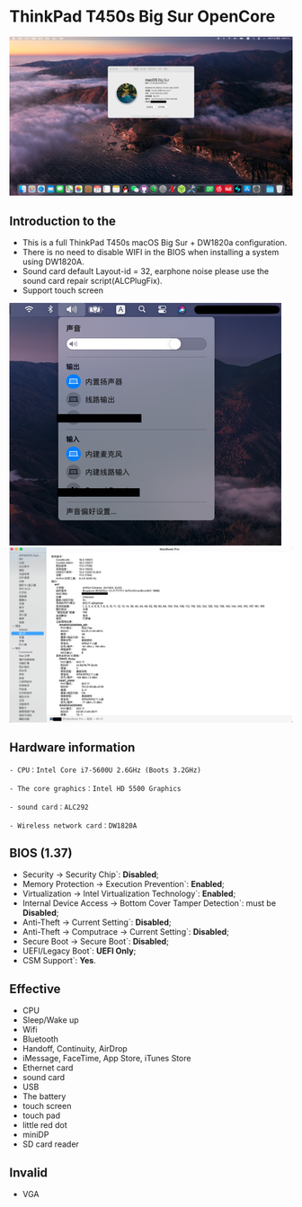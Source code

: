 # ThinkPad T450s Big Sur OpenCore
![Thismachine](./picture/Thismachine.png)
## Introduction to the

- This is a full ThinkPad T450s macOS Big Sur + DW1820a configuration.
- There is no need to disable WIFI in the BIOS when installing a system using DW1820A.
- Sound card default Layout-id = 32, earphone noise please use the sound card repair script(ALCPlugFix).
- Support touch screen

![Input/output](./picture/Inputoutput.png)
![WIFI](./picture/WIFI.png)
## Hardware information

```  
- CPU：Intel Core i7-5600U 2.6GHz (Boots 3.2GHz)

- The core graphics：Intel HD 5500 Graphics 

- sound card：ALC292

- Wireless network card：DW1820A
```

## BIOS (1.37)
-  Security -> Security Chip`: **Disabled**;
-  Memory Protection -> Execution Prevention`: **Enabled**;
-  Virtualization -> Intel Virtualization Technology`: **Enabled**;
-  Internal Device Access -> Bottom Cover Tamper Detection`: must be **Disabled**;
-  Anti-Theft -> Current Setting`: **Disabled**;
-  Anti-Theft -> Computrace -> Current Setting`: **Disabled**;
-  Secure Boot -> Secure Boot`: **Disabled**;
-  UEFI/Legacy Boot`: **UEFI Only**;
-  CSM Support`: **Yes**.

## Effective
- CPU
- Sleep/Wake up
- Wifi
- Bluetooth
- Handoff, Continuity, AirDrop
- iMessage, FaceTime, App Store, iTunes Store
- Ethernet card
- sound card
- USB
- The battery
- touch screen
- touch pad
- little red dot
- miniDP
- SD card reader

## Invalid
- VGA
